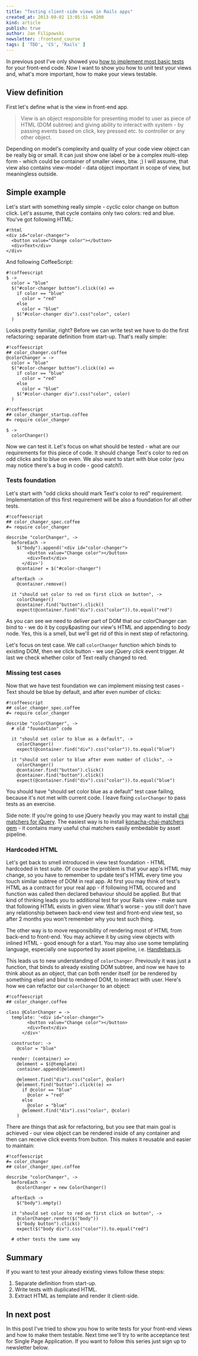 ```yaml
---
title: "Testing client-side views in Rails apps"
created_at: 2013-09-02 13:05:51 +0200
kind: article
publish: true
author: Jan Filipowski
newsletter: :frontend_course
tags: [ 'TDD', 'CS', 'Rails' ]
---
```


In previous post I've only showed you [how to implement most basic tests](http://blog.arkency.com/2013/07/coffeescript-tests-for-rails-apps/) for your front-end code. Now I want to show you how to unit test your views and, what's more important, how to make your views testable.

<!-- more -->

## View definition

First let's define what is the view in front-end app.

> View is an object responsible for presenting model to user as piece of HTML (DOM subtree) and giving ability to interact with system - by passing events based on click, key pressed etc. to controller or any other object.

Depending on model's complexity and quality of your code view object can be really big or small. It can just show one label or be a complex multi-step form - which could be container of smaller views, btw. ;) I will assume, that view also contains view-model - data object important in scope of view, but meaningless outside.

## Simple example

Let's start with something really simple - cyclic color change on button click. Let's assume, that cycle contains only two colors: red and blue. You've got following HTML:

```
#!html
<div id="color-changer">
  <button value="Change color"></button>
  <div>Text</div>
</div>
```

And following CoffeeScript:

```
#!coffeescript
$ ->
  color = "blue"
  $("#color-changer button").click((e) =>
    if color == "blue"
      color = "red"
    else
      color = "blue"
    $("#color-changer div").css("color", color)
  )
```

Looks pretty familiar, right? Before we can write test we have to do the first refactoring: separate definition from start-up. That's really simple:

```
#!coffeescript
## color_changer.coffee
@colorChanger = ->
  color = "blue"
  $("#color-changer button").click((e) =>
    if color == "blue"
      color = "red"
    else
      color = "blue"
    $("#color-changer div").css("color", color)
  )
```

```
#!coffeescript
## color_changer_startup.coffee
#= require color_changer

$ ->
  colorChanger()
```

Now we can test it. Let's focus on what should be tested - what are our requirements for this piece of code. It should change Text's color to red on odd clicks and to blue on even. We also want to start with blue color (you may notice there's a bug in code - good catch!).

### Tests foundation

Let's start with "odd clicks should mark Text's color to red" requirement. Implementation of this first requirement will be also a foundation for all other tests.

```
#!coffeescript
## color_changer_spec.coffee
#= require color_changer

describe "colorChanger", ->
  beforeEach ->
    $("body").append('<div id="color-changer">
        <button value="Change color"></button>
        <div>Text</div>
      </div>')
    @container = $("#color-changer")

  afterEach ->
    @container.remove()

  it "should set color to red on first click on button", ->
    colorChanger()
    @container.find("button").click()
    expect(@container.find("div").css("color")).to.equal("red")
```

As you can see we need to deliver part of DOM that our colorChanger can bind to - we do it by copy&pasting our view's HTML and appending to *body* node. Yes, this is a smell, but we'll get rid of this in next step of refactoring.

Let's focus on test case. We call ```colorChanger``` function which binds to existing DOM, then we click button - we use jQuery *click* event trigger. At last we check whether color of Text really changed to red.

### Missing test cases

Now that we have test foundation we can implement missing test cases - Text should be blue by default, and after even number of clicks:

```
#!coffeescript
## color_changer_spec.coffee
#= require color_changer

describe "colorChanger", ->
  # old "foundation" code

  it "should set color to blue as a default", ->
    colorChanger()
    expect(@container.find("div").css("color")).to.equal("blue")

  it "should set color to blue after even number of clicks", ->
    colorChanger()
    @container.find("button").click()
    @container.find("button").click()
    expect(@container.find("div").css("color")).to.equal("blue")
```

You should have "should set color blue as a default" test case failing, because it's not met with current code. I leave fixing ```colorChanger``` to pass tests as an exercise.

Side note: If you're going to use jQuery heavily you may want to install [chai matchers for jQuery](https://github.com/chaijs/chai-jquery). The easiest way is to install [konacha-chai-matchers gem](https://github.com/matthijsgroen/konacha-chai-matchers) - it contains many useful chai matchers easily embedable by asset pipeline.

### Hardcoded HTML

Let's get back to smell introduced in view test foundation - HTML hardcoded in test suite. Of course the problem is that your app's HTML may change, so you have to remember to update test's HTML every time you touch similar subtree of DOM in real app. At first you may think of test's HTML as a contract for your real app - if following HTML occured and function was called then declared behaviour should be applied. But that kind of thinking leads you to additional test for your Rails view - make sure that following HTML exists in given view. What's worse - you still don't have any relationship between back-end view test and front-end view test, so after 2 months you won't remember why you test such thing.

The other way is to move responsibility of rendering most of HTML from back-end to front-end. You may achieve it by using view objects with inlined HTML - good enough for a start. You may also use some templating language, especially one supported by asset pipeline, i.e. [Handlebars.js](http://handlebarsjs.com/).

This leads us to new understanding of ```colorChanger```. Previously it was just a function, that binds to already existing DOM subtree, and now we have to think about as an object, that can both render itself (or be rendered by something else) and bind to rendered DOM, to interact with user. Here's how we can refactor our ```colorChanger``` to an object:

```
#!coffeescript
## color_changer.coffee

class @ColorChanger = ->
  template: '<div id="color-changer">
        <button value="Change color"></button>
        <div>Text</div>
      </div>'

  constructor: ->
    @color = "blue"

  render: (container) =>
    @element = $(@template)
    container.append(@element)

    @element.find("div").css("color", @color)
    @element.find("button").click((e) =>
      if @color == "blue"
        @color = "red"
      else
        @color = "blue"
      @element.find("div").css("color", @color)
    )
```

There are things that ask for refactoring, but you see that main goal is achieved - our view object can be rendered inside of any container and then can receive click events from button. This makes it reusable and easier to maintain:

```
#!coffeescript
#= color_changer
## color_changer_spec.coffee

describe "colorChanger", ->
  beforeEach ->
    @colorChanger = new ColorChanger()

  afterEach ->
    $("body").empty()

  it "should set color to red on first click on button", ->
    @colorChanger.render($("body"))
    $("body button").click()
    expect($("body div").css("color")).to.equal("red")

  # other tests the same way
```

## Summary

If you want to test your already existing views follow these steps:

1. Separate definition from start-up.
2. Write tests with duplicated HTML.
3. Extract HTML as template and render it client-side.

## In next post

In this post I've tried to show you how to write tests for your front-end views and how to make them testable. Next time we'll try to write acceptance test for Single Page Application. If you want to follow this series just sign up to newsletter below.
